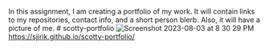 In this assignment, I am creating a portfolio of my work. It will contain links to my repositories, contact info, and a short person blerb. Also, it will have a picture of me. # scotty-portfolio
![Screenshot 2023-08-03 at 8 30 29 PM](https://github.com/sjirik/scotty-portfolio/assets/139715429/36a445f9-aee0-49ca-905d-a724eced14ef)
https://sjirik.github.io/scotty-portfolio/

